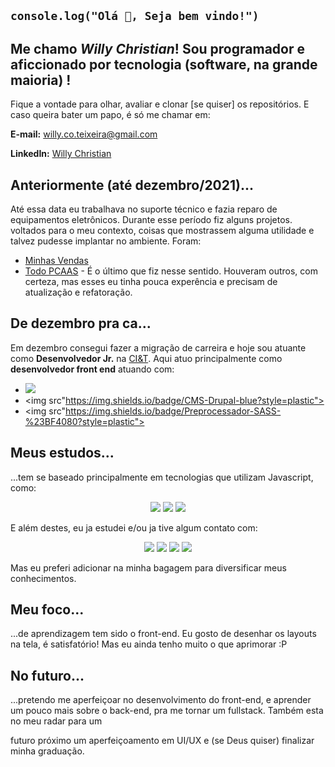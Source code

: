 ## ``` console.log("Olá 👋, Seja bem vindo!") ```

## Me chamo _Willy Christian_! Sou programador e aficcionado por tecnologia (software, na grande maioria) ! 

Fique a vontade para olhar, avaliar e clonar [se quiser] os repositórios. E caso queira bater um papo, é só me chamar em:

__E-mail:__ willy.co.teixeira@gmail.com

__LinkedIn:__ [Willy Christian](https://www.linkedin.com/in/willychristian/)

## Anteriormente (até dezembro/2021)...
  Até essa data eu trabalhava no suporte técnico e fazia reparo de equipamentos eletrônicos. Durante esse período fiz alguns projetos.
voltados para o meu contexto, coisas que mostrassem alguma utilidade e talvez pudesse implantar no ambiente. Foram: 
 - [Minhas Vendas](https://github.com/WillyChristian/minhasVendas)
 - [Todo PCAAS](https://github.com/WillyChristian/todo-pcaas) - É o último que fiz nesse sentido.
Houveram outros, com certeza, mas esses eu tinha pouca experência e precisam de atualização e refatoração.

## De dezembro pra ca...
  Em dezembro consegui fazer a migração de carreira e hoje sou atuante como __Desenvolvedor Jr.__ na [CI&T](https://ciandt.com/br/).
Aqui atuo principalmente como __desenvolvedor front end__ atuando com:

- <img src="https://img.shields.io/badge/-PHP-yellow?style=plastic">
- <img src"https://img.shields.io/badge/CMS-Drupal-blue?style=plastic">
- <img src"https://img.shields.io/badge/Preprocessador-SASS-%23BF4080?style=plastic">

## Meus estudos...

...tem se baseado principalmente em tecnologias que utilizam Javascript, como: 
<p align="center">
<img src="https://img.shields.io/badge/-React.Js-blue?style=for-the-badge">
<img src="https://img.shields.io/badge/-Next.Js-black?style=for-the-badge">
<img src="https://img.shields.io/badge/-Node.Js-success?style=for-the-badge">
</p>

E além destes, eu ja estudei e/ou ja tive algum contato com:
<p align="center">
<img src="https://img.shields.io/badge/-C%23-informational?style=for-the-badge">
<img src="https://img.shields.io/badge/-Python-yellow?style=for-the-badge"> 
<img src="https://img.shields.io/badge/-Xamarin-blue?style=for-the-badge">
<img src="https://img.shields.io/badge/Expo-React Native-informational?style=for-the-badge">
</p>

Mas eu preferi adicionar  na minha bagagem para diversificar meus conhecimentos.

## Meu foco...

...de aprendizagem tem sido o front-end. Eu gosto de desenhar os layouts na tela, é satisfatório! Mas eu ainda tenho muito o que aprimorar :P

## No futuro...

...pretendo me aperfeiçoar no desenvolvimento do front-end, e aprender um pouco mais sobre o back-end, pra me tornar um fullstack. Também esta no meu radar para um

futuro próximo um aperfeiçoamento em UI/UX e (se Deus quiser) finalizar minha graduação.


